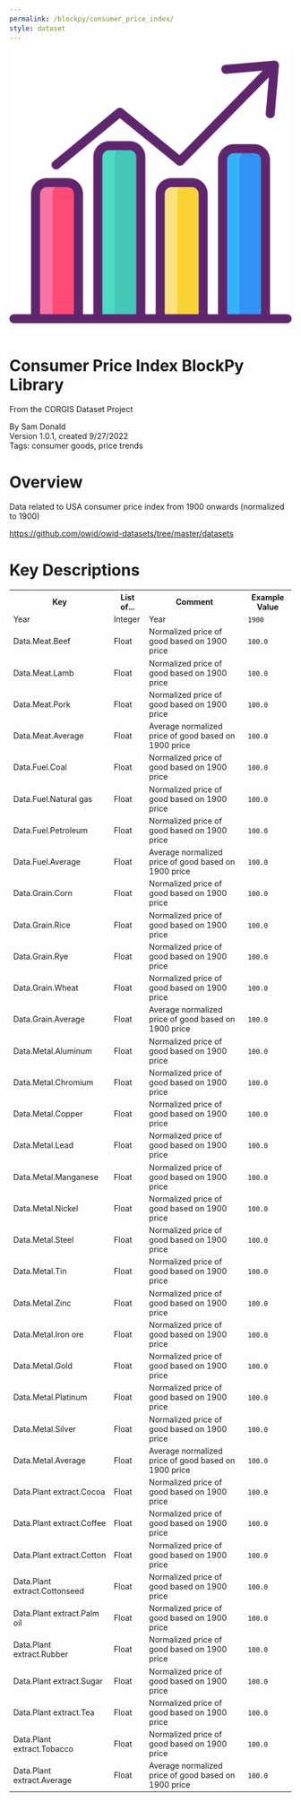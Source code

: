 ```yaml
---
permalink: /blockpy/consumer_price_index/
style: dataset
---
```


<img class="img-thumbnail float-right"
     src="/images/datasets/consumer-price-index-icon.png"
     alt="consumer price index icon"
     role="presentation">

# Consumer Price Index BlockPy Library

<p class='lead'>From the CORGIS Dataset Project</p>

<span class='text-muted'>By Sam Donald</span><br>
<span class='text-muted'>Version 1.0.1, created 9/27/2022</span><br>
<span class='text-muted'>Tags: consumer goods, price trends</span>

# Overview

Data related to USA consumer price index from 1900 onwards (normalized to 1900)


<https://github.com/owid/owid-datasets/tree/master/datasets>




# Key Descriptions
    
<table class='table table-condensed table-striped table-bordered table-hover'>
<tr>
    <th class=''>Key</th>
    <th class=''>List of...</th>
    <th class=''>Comment</th>
    <th class=''>Example Value</th>
</tr>

<tr>
    <td>Year</td>
    <td>Integer</td> 
    <td>Year</td>
    <td><code>1900</code></td>
</tr>

<tr>
    <td>Data.Meat.Beef</td>
    <td>Float</td> 
    <td>Normalized price of good based on 1900 price</td>
    <td><code>100.0</code></td>
</tr>

<tr>
    <td>Data.Meat.Lamb</td>
    <td>Float</td> 
    <td>Normalized price of good based on 1900 price</td>
    <td><code>100.0</code></td>
</tr>

<tr>
    <td>Data.Meat.Pork</td>
    <td>Float</td> 
    <td>Normalized price of good based on 1900 price</td>
    <td><code>100.0</code></td>
</tr>

<tr>
    <td>Data.Meat.Average</td>
    <td>Float</td> 
    <td>Average normalized price of good based on 1900 price</td>
    <td><code>100.0</code></td>
</tr>

<tr>
    <td>Data.Fuel.Coal</td>
    <td>Float</td> 
    <td>Normalized price of good based on 1900 price</td>
    <td><code>100.0</code></td>
</tr>

<tr>
    <td>Data.Fuel.Natural gas</td>
    <td>Float</td> 
    <td>Normalized price of good based on 1900 price</td>
    <td><code>100.0</code></td>
</tr>

<tr>
    <td>Data.Fuel.Petroleum</td>
    <td>Float</td> 
    <td>Normalized price of good based on 1900 price</td>
    <td><code>100.0</code></td>
</tr>

<tr>
    <td>Data.Fuel.Average</td>
    <td>Float</td> 
    <td>Average normalized price of good based on 1900 price</td>
    <td><code>100.0</code></td>
</tr>

<tr>
    <td>Data.Grain.Corn</td>
    <td>Float</td> 
    <td>Normalized price of good based on 1900 price</td>
    <td><code>100.0</code></td>
</tr>

<tr>
    <td>Data.Grain.Rice</td>
    <td>Float</td> 
    <td>Normalized price of good based on 1900 price</td>
    <td><code>100.0</code></td>
</tr>

<tr>
    <td>Data.Grain.Rye</td>
    <td>Float</td> 
    <td>Normalized price of good based on 1900 price</td>
    <td><code>100.0</code></td>
</tr>

<tr>
    <td>Data.Grain.Wheat</td>
    <td>Float</td> 
    <td>Normalized price of good based on 1900 price</td>
    <td><code>100.0</code></td>
</tr>

<tr>
    <td>Data.Grain.Average</td>
    <td>Float</td> 
    <td>Average normalized price of good based on 1900 price</td>
    <td><code>100.0</code></td>
</tr>

<tr>
    <td>Data.Metal.Aluminum</td>
    <td>Float</td> 
    <td>Normalized price of good based on 1900 price</td>
    <td><code>100.0</code></td>
</tr>

<tr>
    <td>Data.Metal.Chromium</td>
    <td>Float</td> 
    <td>Normalized price of good based on 1900 price</td>
    <td><code>100.0</code></td>
</tr>

<tr>
    <td>Data.Metal.Copper</td>
    <td>Float</td> 
    <td>Normalized price of good based on 1900 price</td>
    <td><code>100.0</code></td>
</tr>

<tr>
    <td>Data.Metal.Lead</td>
    <td>Float</td> 
    <td>Normalized price of good based on 1900 price</td>
    <td><code>100.0</code></td>
</tr>

<tr>
    <td>Data.Metal.Manganese</td>
    <td>Float</td> 
    <td>Normalized price of good based on 1900 price</td>
    <td><code>100.0</code></td>
</tr>

<tr>
    <td>Data.Metal.Nickel</td>
    <td>Float</td> 
    <td>Normalized price of good based on 1900 price</td>
    <td><code>100.0</code></td>
</tr>

<tr>
    <td>Data.Metal.Steel</td>
    <td>Float</td> 
    <td>Normalized price of good based on 1900 price</td>
    <td><code>100.0</code></td>
</tr>

<tr>
    <td>Data.Metal.Tin</td>
    <td>Float</td> 
    <td>Normalized price of good based on 1900 price</td>
    <td><code>100.0</code></td>
</tr>

<tr>
    <td>Data.Metal.Zinc</td>
    <td>Float</td> 
    <td>Normalized price of good based on 1900 price</td>
    <td><code>100.0</code></td>
</tr>

<tr>
    <td>Data.Metal.Iron ore</td>
    <td>Float</td> 
    <td>Normalized price of good based on 1900 price</td>
    <td><code>100.0</code></td>
</tr>

<tr>
    <td>Data.Metal.Gold</td>
    <td>Float</td> 
    <td>Normalized price of good based on 1900 price</td>
    <td><code>100.0</code></td>
</tr>

<tr>
    <td>Data.Metal.Platinum</td>
    <td>Float</td> 
    <td>Normalized price of good based on 1900 price</td>
    <td><code>100.0</code></td>
</tr>

<tr>
    <td>Data.Metal.Silver</td>
    <td>Float</td> 
    <td>Normalized price of good based on 1900 price</td>
    <td><code>100.0</code></td>
</tr>

<tr>
    <td>Data.Metal.Average</td>
    <td>Float</td> 
    <td>Average normalized price of good based on 1900 price</td>
    <td><code>100.0</code></td>
</tr>

<tr>
    <td>Data.Plant extract.Cocoa</td>
    <td>Float</td> 
    <td>Normalized price of good based on 1900 price</td>
    <td><code>100.0</code></td>
</tr>

<tr>
    <td>Data.Plant extract.Coffee</td>
    <td>Float</td> 
    <td>Normalized price of good based on 1900 price</td>
    <td><code>100.0</code></td>
</tr>

<tr>
    <td>Data.Plant extract.Cotton</td>
    <td>Float</td> 
    <td>Normalized price of good based on 1900 price</td>
    <td><code>100.0</code></td>
</tr>

<tr>
    <td>Data.Plant extract.Cottonseed</td>
    <td>Float</td> 
    <td>Normalized price of good based on 1900 price</td>
    <td><code>100.0</code></td>
</tr>

<tr>
    <td>Data.Plant extract.Palm oil</td>
    <td>Float</td> 
    <td>Normalized price of good based on 1900 price</td>
    <td><code>100.0</code></td>
</tr>

<tr>
    <td>Data.Plant extract.Rubber</td>
    <td>Float</td> 
    <td>Normalized price of good based on 1900 price</td>
    <td><code>100.0</code></td>
</tr>

<tr>
    <td>Data.Plant extract.Sugar</td>
    <td>Float</td> 
    <td>Normalized price of good based on 1900 price</td>
    <td><code>100.0</code></td>
</tr>

<tr>
    <td>Data.Plant extract.Tea</td>
    <td>Float</td> 
    <td>Normalized price of good based on 1900 price</td>
    <td><code>100.0</code></td>
</tr>

<tr>
    <td>Data.Plant extract.Tobacco</td>
    <td>Float</td> 
    <td>Normalized price of good based on 1900 price</td>
    <td><code>100.0</code></td>
</tr>

<tr>
    <td>Data.Plant extract.Average</td>
    <td>Float</td> 
    <td>Average normalized price of good based on 1900 price</td>
    <td><code>100.0</code></td>
</tr>

</table>